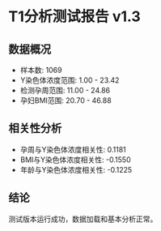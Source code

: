 # T1分析测试报告 v1.3

## 数据概况
- 样本数: 1069
- Y染色体浓度范围: 1.00 - 23.42
- 检测孕周范围: 11.00 - 24.86
- 孕妇BMI范围: 20.70 - 46.88

## 相关性分析
- 孕周与Y染色体浓度相关性: 0.1181
- BMI与Y染色体浓度相关性: -0.1550
- 年龄与Y染色体浓度相关性: -0.1225

## 结论
测试版本运行成功，数据加载和基本分析正常。
